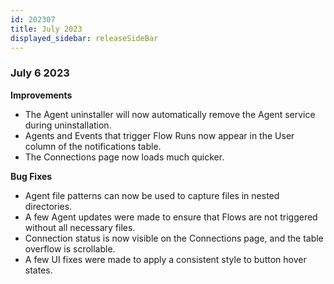 ```yaml
---
id: 202307
title: July 2023
displayed_sidebar: releaseSideBar
---
```


### July 6 2023
**Improvements**
- The Agent uninstaller will now automatically remove the Agent service during uninstallation.
- Agents and Events that trigger Flow Runs now appear in the User column of the notifications table.
- The Connections page now loads much quicker.

**Bug Fixes**
- Agent file patterns can now be used to capture files in nested directories.
- A few Agent updates were made to ensure that Flows are not triggered without all necessary files.
- Connection status is now visible on the Connections page, and the table overflow is scrollable.
- A few UI fixes were made to apply a consistent style to button hover states.